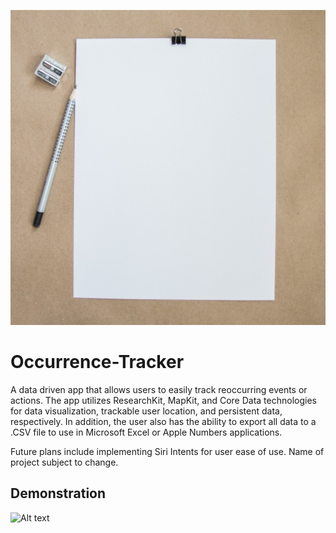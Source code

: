![Alt text](ReadmeFiles/OriginalAppIcon.jpg?raw=true "App Icon")
# Occurrence-Tracker
A data driven app that allows users to easily track reoccurring events or actions. The app utilizes ResearchKit, MapKit, and Core Data technologies for data visualization, trackable user location, and persistent data, respectively. In addition, the user also has the ability to export all data to a .CSV file to use in Microsoft Excel or Apple Numbers applications. 

Future plans include implementing Siri Intents for user ease of use. Name of project subject to change.

## Demonstration
![Alt text](ReadmeFiles/Demonstration.gif?raw=true "Video")
